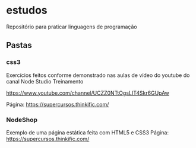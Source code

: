 # estudos
Repositório para praticar linguagens de programação

## Pastas

### css3
Exercícios feitos conforme demonstrado nas aulas de vídeo do youtube do canal Node Studio Treinamento

https://www.youtube.com/channel/UCZZ0NTtOgsLIT4Skr6GUpAw

Página: https://supercursos.thinkific.com/

### NodeShop
Exemplo de uma página estática feita com HTML5 e CSS3
Página: https://supercursos.thinkific.com/

